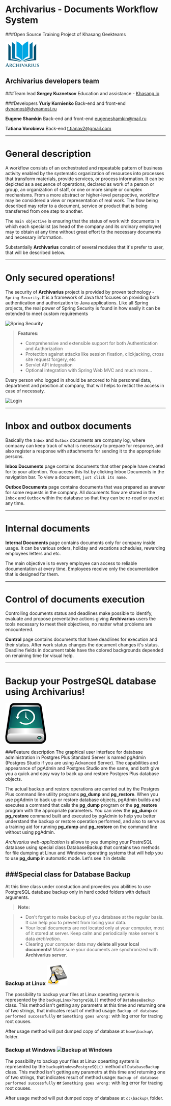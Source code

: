 # Archivarius - Documents Workflow System 
###Open Source Training Project of Khasang Geekteams

![picture](https://github.com/khasang-incubator/archivarius/blob/development/src/main/resources/ArchivariusLogo.png?raw=true)



Archivarius developers team
-------------
###Team lead
**Sergey Kuznetsov** Education and assistance - [Khasang.io][4]

###Developers
**Yuriy Kornienko** Back-end and front-end [dynamost@dynamost.ru][1]

**Eugene Shamkin** Back-end and front-end [eugeneshamkin@mail.ru][2]

**Tatiana Vorobieva** Back-end [t.tianav2@gmail.com][3]


-------------
General description
=================== 
A workflow consists of an orchestrated and repeatable pattern of business activity enabled by the systematic organization of resources into processes that transform materials, provide services, or process information. It can be depicted as a sequence of operations, declared as work of a person or group, an organization of staff, or one or more simple or complex mechanisms.
From a more abstract or higher-level perspective, workflow may be considered a view or representation of real work. The flow being described may refer to a document, service or product that is being transferred from one step to another.

The ```main objective```  is ensuring that the status of work with documents in which each specialist (as head of the company and its ordinary employee) may to obtain at any time without great effort to the necessary documents and necessary information.

Substantially **Archivarius** consist of several modules that it's prefer to user, that will be described below.

-------------
Only secured operations!
=================== 

The security of **Archivarius** project is provided by proven technology - ```Spring Security```. It is a framework of Java that focuses on providing both authentication and authorization to Java applications. Like all Spring projects, the real power of Spring Security is found in how easily it can be extended to meet custom requirements

![Spring Security](https://github.com/khasang/archivarius/blob/development/src/main/resources/Spring-Security-logo.png) 


> **Features:**
> 
> - Comprehensive and extensible support for both Authentication and Authorization
> - Protection against attacks like session fixation, clickjacking, cross site request forgery, etc
> - Servlet API integration
> - Optional integration with Spring Web MVC and much more…

Every person who logged in should be ancored to his personnel data, department and prosition at company, that will helps to restict the access in case of necessaty. 

![Login](https://github.com/khasang/archivarius/blob/development/src/main/resources/login.png) 

-------------
Inbox and outbox documents
=================== 
Basically the ```Inbox``` and ```Outbox``` documents are company log, where company can keep track of what is necessary to prepare for response, and also register a response with attachments for sending it to the appropriate persons.

**Inbox Documents** page contains documents that other people have created for to your attention. You access this list by clicking Inbox Documents in the navigation bar. To view a document, ```just click its name```.

**Outbox Documents** page contains documents that was prepared as answer for some requests in the company. All documents flow are stored in the ```Inbox``` and ```Outbox``` within the database so that they can be re-read or used at any time.


-------------
Internal documents
=================== 

**Internal Documents** page contains documents only for company inside usage. It can be various orders, holiday and vacations schedules, rewarding employees letters and etc.

The main objective is to every employee can access to reliable documentation at every time. Employees receive only the documentation that is designed for them.
 
-------------
Control of documents execution
===================

Controlling documents status and deadlines make possible to identify, evaluate and propose preventative actions giving  **Archivarius** users the tools necessary to meet their objectives, no matter what problems are encountered.

**Control** page contains documents that have deadlines for execution and their status. After work status changes the document changes it's status. Deadline fields in document table have the colored backgrounds depended on renaining time for visual help.
 
-------------
Backup your PostrgeSQL database using Archivarius!
=================== 
![Backup at Linux](https://github.com/khasang-incubator/archivarius/blob/eshamkin/src/main/resources/Images/backup2.png?raw=true) 


###Feature description
The graphical user interface for database administration in Postgres Plus Standard Server is named pgAdmin (Postgres Studio if you are using Advanced Server). The capabilities and appearance of pgAdmin and Postgres Studio are the same, and both give you a quick and easy way to back up and restore Postgres Plus database objects.

The actual backup and restore operations are carried out by the Postgres Plus command line utility programs **pg_dump** and **pg_restore**. When you use pgAdmin to back up or restore database objects, pgAdmin builds and executes a command that calls the **pg_dump** program or the **pg_restore** program with the appropriate parameters. You can view the **pg_dump** or **pg_restore** command built and executed by pgAdmin to help you better understand the backup or restore operation performed, and also to serve as a training aid for running **pg_dump** and **pg_restore** on the command line without using pgAdmin.

*Archivarius web-application* is allows to you dumping your PostreSQL database using special class DatabaseBackup that contains two methods for file dumping at Linux and Windows operating systems that will help you to use **pg_dump** in automatic mode. Let's see it in details:


###Special class for Database Backup 
-------------

At this time class under constuction and provedes you abilities to use PostgreSQL database backup only in hard coded folders with default arguments. 

> **Note:**

> - Don't forget to make backup of you database at the regular basis. It can help you to prevent from losing your data.
> - Your local documents are not located only at your computer, most of it stored at server. Keep calm and  periodically make server's data *archivation*. 
> - Clearing your computer data may **delete all your local documents!** Make sure your documents are synchronized with **Archivarius server**.

### </i> Backup at Linux  ![Backup at Linux](https://github.com/khasang-incubator/archivarius/blob/eshamkin/src/main/resources/Images/linux.png?raw=true) 

The possibility to backup your files at Linux opearting system is represented by the ```backupLinuxPostgreSQL()``` method of ```DatabaseBackup``` class. This method isn't getting any parametrs at this time and returning one of two strings, that indicates result of method usage:
```Backup of database performed successfully```
**or**
```Something goes wrong:``` with log error for tracing root couses.

After usage method will put dumped copy of database at ```home\backup\``` folder.
 

### </i> Backup at Windows ![Backup at Windows](https://github.com/khasang-incubator/archivarius/blob/eshamkin/src/main/resources/Images/windows.png?raw=true)
The possibility to backup your files at Linux opearting system is represented by the ```backupWindowsPostgreSQL()``` method of ```DatabaseBackup``` class. This method isn't getting any parametrs at this time and returning one of two strings, that indicates result of method usage:
```Backup of database performed successfully```
**or**
```Something goes wrong:``` with log error for tracing root couses.

After usage method will put dumped copy of database at ```c:\backup\``` folder.

 [1]: mailto:dynamost@dynamost.ru
 [2]: mailto:eugeneshamkin@mail.ru
 [3]: mailto:t.tianav2@gmail.com
 [4]: Khasang.io